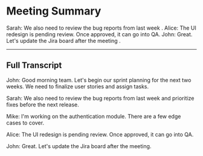 # Meeting Summary

Sarah: We also need to review the bug reports from last week . Alice: The UI redesign is pending review. Once approved, it can go into QA. John: Great. Let's update the Jira board after the meeting .

---

## Full Transcript

John: Good morning team. Let's begin our sprint planning for the next two weeks. We need to finalize user stories and assign tasks.

Sarah: We also need to review the bug reports from last week and prioritize fixes before the next release.

Mike: I'm working on the authentication module. There are a few edge cases to cover.

Alice: The UI redesign is pending review. Once approved, it can go into QA.

John: Great. Let's update the Jira board after the meeting.